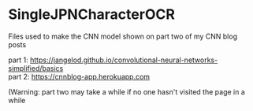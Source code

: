 # SingleJPNCharacterOCR

Files used to make the CNN model shown on part two of my CNN blog posts

part 1: https://jangelod.github.io/convolutional-neural-networks-simplified/basics  
part 2: https://cnnblog-app.herokuapp.com

(Warning: part two may take a while if no one hasn't visited the page in a while
